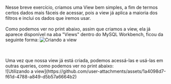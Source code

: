 Nesse breve exercício, criamos uma View bem simples, a fim de termos certos dados mais fáceis de acessar, pois a view já aplica a maioria dos filtros e inclui os dados que iremos usar.
<br>
<br>
Como podemos ver no print abaixo, assim que criamos a view, ela já aparece disponível na aba "Views" dentro do MySQL Workbench, ficou da seguinte forma:
![Criando a view](https://github.com/user-attachments/assets/4c8e18e4-f2ee-4312-82b2-a3141b7ad1bc)

<br>
<br>
Uma vez que nossa view já está criada, podemos acessá-las e usá-las em outras queries, como podemos ver no print abaixo:
<br>
![Utilizando a view](https://github.com/user-attachments/assets/1a4098d7-f61d-4788-a849-d5b57a6664b2)
